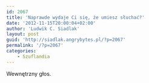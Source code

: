 ```yaml
---
id: 2067
title: 'Naprawde wydaje Ci się, że umiesz słuchać?'
date: '2012-11-15T20:00:04+02:00'
author: 'Ludwik C. Siadlak'
layout: post
guid: 'http://siadlak.angrybytes.pl/?p=2067'
permalink: '/?p=2067'
categories:
    - Szuflandia
---
```


Wewnętrzny głos.